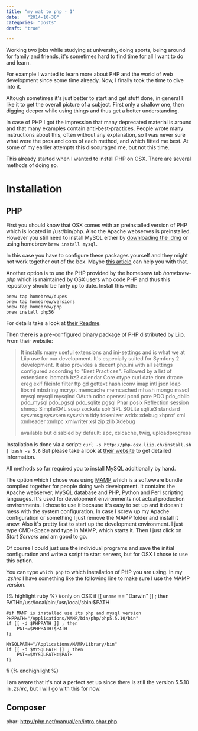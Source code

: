 ```yaml
---
title: "my wat to php - 1"
date:   "2014-10-30"
categories: "posts"
draft: "true"

---
```


Working two jobs while studying at university, doing sports, being around for
family and friends, it's sometimes hard to find time for all I want to do and
learn.

For example I wanted to learn more about PHP and the world of web development since some time already. Now, I finally took the time to dive into it.

Altough sometimes it's just better to start and get stuff done, in general I like it to get the overall picture of a subject. First only a shallow one, then digging deeper while using things and thus get a better understanding.

In case of PHP I got the impression that many deprecated material is around and that many examples contain anti-best-practices. People wrote many instructions about this, often without any explanation, so I was never sure what were the pros and cons of each method, and which fitted me best. At some of my earlier attempts this discouraged me, but not this time.

This already started when I wanted to install PHP on OSX. There are several methods of doing so.

# Installation #
## PHP ##

First you should know that OSX comes with an preinstalled version of PHP which is located in /usr/bin/php. Also the Apache webserves is preinstalled. However you still need to install MySQL either by [downloading the .dmg](https://dev.mysql.com/doc/refman/5.6/en/macosx-installation-pkg.html) or using homebrew `brew install mysql`.

In this case you have to configure these packages yourself and they might not work together out of the box. Maybe [this article](http://brianflove.com/2013/10/23/os-x-mavericks-and-apache/) can help you with that.

Another option is to use the PHP provided by the homebrew tab *homebrew-php* which is maintained by OSX users who code PHP and thus this repository should be fairly up to date.
Install this with:

```
brew tap homebrew/dupes
brew tap homebrew/versions
brew tap homebrew/php
brew install php56
```

For details take a look at [their Readme](https://github.com/Homebrew/homebrew-php|their).

Then there is a pre-configured binary package of PHP distributed by [Liip](http://www.liip.ch/). From their website:

>It installs many useful extensions and ini-settings and is what we at Liip use for our development. It's especially suited for Symfony 2 development. It also provides a decent php.ini with all settings configured according to "Best Practices".
Followed by a list of extensions:
>  bcmath bz2 calendar Core ctype curl date dom dtrace ereg exif fileinfo filter ftp gd gettext hash iconv imap intl json ldap libxml mbstring mcrypt memcache memcached mhash mongo mssql mysql mysqli mysqlnd OAuth odbc openssl pcntl pcre PDO pdo_dblib pdo_mysql pdo_pgsql pdo_sqlite pgsql Phar posix Reflection session shmop SimpleXML soap sockets solr SPL SQLite sqlite3 standard sysvmsg sysvsem sysvshm tidy tokenizer wddx xdebug xhprof xml xmlreader xmlrpc xmlwriter xsl zip zlib Xdebug
> 
> available but disabled by default: apc, xslcache, twig, uploadprogress 

Installation is done via a script:
`curl -s http://php-osx.liip.ch/install.sh | bash -s 5.6`
But please take a look at [their website](http://php-osx.liip.ch/) to get detailed information.

All methods so far required you to install MySQL additionally by hand.

The option which I chose was using [MAMP](http://www.mamp.info/) which is a softwware bundle compiled together for people doing web development. It contains the Apache webserver, MySQL database and PHP, Python and Perl scripting languages.
It's used for development environments not actual production environments.
I chose to use it because it's easy to set up and it doesn't mess with the system configuration. In case I screw up my Apache configuration or something I just remove the MAMP folder and install it anew.
Also it's pretty fast to start up the development environment. I just type CMD+Space and type in MAMP, which starts it. Then I just click on *Start Servers* and am good to go.

Of course I could just use the individual programs and save the initial configuration and write a script to start servers, but for OSX I chose to use this option.

You can type `which php` to which installation of PHP you are using.
In my *.zshrc* I have something like the following line to make sure I use the MAMP version.

{% highlight ruby %}
#only on OSX
if [[ `uname` == "Darwin" ]] ; then
	PATH=/usr/local/bin:/usr/local/sbin:$PATH

	#if MAMP is installed use its php and mysql version
	PHPPATH="/Applications/MAMP/bin/php/php5.5.10/bin"
	if [[ -d $PHPPATH ]] ; then
		PATH=$PHPPATH:$PATH
	fi

	MYSQLPATH="/Applications/MAMP/Library/bin"
	if [[ -d $MYSQLPATH ]] ; then
		PATH=$MYSQLPATH:$PATH
	fi
fi
{% endhighlight %}

I am aware that it's not a perfect set up since there is still the version 5.5.10 in *.zshrc*, but I will go with this for now.

## Composer ##
phar: http://php.net/manual/en/intro.phar.php
